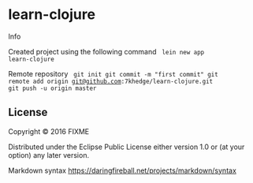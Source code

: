 # learn-clojure

Info

Created project using the following command
<code>
lein new app learn-clojure
</code>

Remote repository
<code>
git init
git commit -m "first commit"
git remote add origin git@github.com:7khedge/learn-clojure.git
git push -u origin master
</code>

## License

Copyright © 2016 FIXME

Distributed under the Eclipse Public License either version 1.0 or (at
your option) any later version.

Markdown syntax
https://daringfireball.net/projects/markdown/syntax

